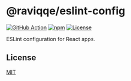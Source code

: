 # @raviqqe/eslint-config

[![GitHub Action](https://img.shields.io/github/actions/workflow/status/raviqqe/eslint-config/test?branch=main&style=flat-square)](https://github.com/raviqqe/eslint-config/actions)
[![npm](https://img.shields.io/npm/v/@raviqqe/eslint-config?style=flat-square)](https://www.npmjs.com/package/@raviqqe/eslint-config)
[![License](https://img.shields.io/github/license/raviqqe/eslint-config.svg?style=flat-square)](LICENSE)

ESLint configuration for React apps.

## License

[MIT](LICENSE)
